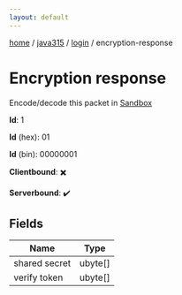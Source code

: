 ```yaml
---
layout: default
---
```


[home](/)  /  [java315](/protocol/java315)  /  [login](/protocol/java315/login)  /  encryption-response

# Encryption response

Encode/decode this packet in [Sandbox](../../../sandbox/java315#login.encryption_response)

**Id**: 1

**Id** (hex): 01

**Id** (bin): 00000001

**Clientbound**: ✖️

**Serverbound**: ✔️

## Fields

Name | Type
---|---
shared secret | ubyte[]
verify token | ubyte[]
